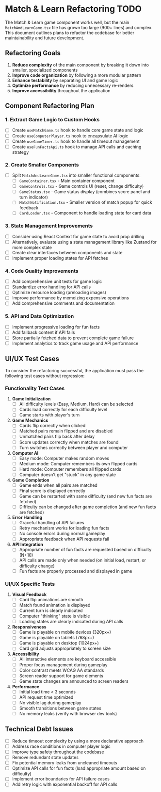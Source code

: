 # Match & Learn Refactoring TODO

The Match & Learn game component works well, but the main `MatchAndLearnGame.tsx` file has grown too large (900+ lines) and complex. This document outlines plans to refactor the codebase for better maintainability and future development.

## Refactoring Goals

1. **Reduce complexity** of the main component by breaking it down into smaller, specialized components
2. **Improve code organization** by following a more modular pattern
3. **Enhance testability** by separating UI and game logic
4. **Optimize performance** by reducing unnecessary re-renders
5. **Improve accessibility** throughout the application

## Component Refactoring Plan

### 1. Extract Game Logic to Custom Hooks

- [ ] Create `useMatchGame.ts` hook to handle core game state and logic
- [ ] Create `useComputerPlayer.ts` hook to encapsulate AI logic
- [ ] Create `useGameTimer.ts` hook to handle all timeout management
- [ ] Create `useFunFactsApi.ts` hook to manage API calls and caching strategy

### 2. Create Smaller Components

- [ ] Split `MatchAndLearnGame.tsx` into smaller functional components:
  - [ ] `GameContainer.tsx` - Main container component
  - [ ] `GameControls.tsx` - Game controls UI (reset, change difficulty)
  - [ ] `GameStatus.tsx` - Game status display (combines score panel and turn indicator)
  - [ ] `MatchNotification.tsx` - Smaller version of match popup for quick feedback
  - [ ] `CardLoader.tsx` - Component to handle loading state for card data

### 3. State Management Improvements

- [ ] Consider using React Context for game state to avoid prop drilling
- [ ] Alternatively, evaluate using a state management library like Zustand for more complex state
- [ ] Create clear interfaces between components and state
- [ ] Implement proper loading states for API fetches

### 4. Code Quality Improvements

- [ ] Add comprehensive unit tests for game logic
- [ ] Standardize error handling for API calls
- [ ] Optimize resource loading (preloading images)
- [ ] Improve performance by memoizing expensive operations
- [ ] Add comprehensive comments and documentation

### 5. API and Data Optimization

- [ ] Implement progressive loading for fun facts
- [ ] Add fallback content if API fails
- [ ] Store partially fetched data to prevent complete game failure
- [ ] Implement analytics to track game usage and API performance

## UI/UX Test Cases

To consider the refactoring successful, the application must pass the following test cases without regression:

### Functionality Test Cases

1. **Game Initialization**
   - [ ] All difficulty levels (Easy, Medium, Hard) can be selected
   - [ ] Cards load correctly for each difficulty level
   - [ ] Game starts with player's turn

2. **Game Mechanics**
   - [ ] Cards flip correctly when clicked
   - [ ] Matched pairs remain flipped and are disabled
   - [ ] Unmatched pairs flip back after delay
   - [ ] Score updates correctly when matches are found
   - [ ] Turn switches correctly between player and computer

3. **Computer AI**
   - [ ] Easy mode: Computer makes random moves
   - [ ] Medium mode: Computer remembers its own flipped cards
   - [ ] Hard mode: Computer remembers all flipped cards
   - [ ] Computer doesn't get "stuck" in any game state

4. **Game Completion**
   - [ ] Game ends when all pairs are matched
   - [ ] Final score is displayed correctly
   - [ ] Game can be restarted with same difficulty (and new fun facts are fetched)
   - [ ] Difficulty can be changed after game completion (and new fun facts are fetched)

5. **Error Handling**
   - [ ] Graceful handling of API failures
   - [ ] Retry mechanism works for loading fun facts
   - [ ] No console errors during normal gameplay
   - [ ] Appropriate feedback when API requests fail

6. **API Integration**
   - [ ] Appropriate number of fun facts are requested based on difficulty (N+10)
   - [ ] API calls are made only when needed (on initial load, restart, or difficulty change)
   - [ ] Fun facts are properly processed and displayed in game

### UI/UX Specific Tests

1. **Visual Feedback**
   - [ ] Card flip animations are smooth
   - [ ] Match found animation is displayed
   - [ ] Current turn is clearly indicated
   - [ ] Computer "thinking" state is visible
   - [ ] Loading states are clearly indicated during API calls

2. **Responsiveness**
   - [ ] Game is playable on mobile devices (320px+)
   - [ ] Game is playable on tablets (768px+)
   - [ ] Game is playable on desktop (1024px+)
   - [ ] Card grid adjusts appropriately to screen size

3. **Accessibility**
   - [ ] All interactive elements are keyboard accessible
   - [ ] Proper focus management during gameplay
   - [ ] Color contrast meets WCAG AA standards
   - [ ] Screen reader support for game elements
   - [ ] Game state changes are announced to screen readers

4. **Performance**
   - [ ] Initial load time < 3 seconds
   - [ ] API request time optimized
   - [ ] No visible lag during gameplay
   - [ ] Smooth transitions between game states
   - [ ] No memory leaks (verify with browser dev tools)

## Technical Debt Issues

- [ ] Reduce timeout complexity by using a more declarative approach
- [ ] Address race conditions in computer player logic
- [ ] Improve type safety throughout the codebase
- [ ] Remove redundant state updates
- [ ] Fix potential memory leaks from uncleaned timeouts
- [ ] Optimize API calls for fun facts (load appropriate amount based on difficulty)
- [ ] Implement error boundaries for API failure cases
- [ ] Add retry logic with exponential backoff for API calls 